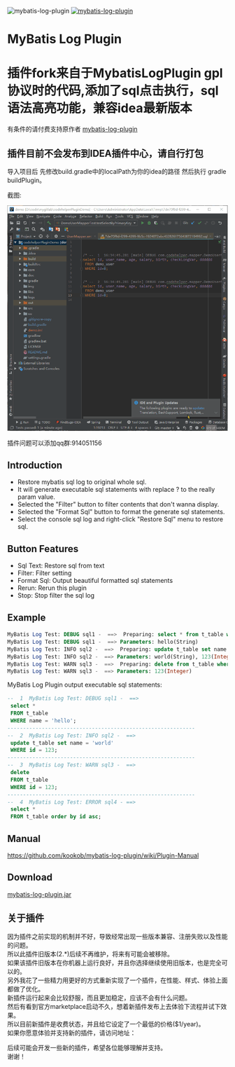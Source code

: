![mybatis-log-plugin](https://img.shields.io/jetbrains/plugin/v/10065-mybatis-log-plugin?label=version&style=flat-square)
[![mybatis-log-plugin](https://img.shields.io/jetbrains/plugin/d/10065-mybatis-log-plugin?style=flat-square)](https://plugins.jetbrains.com/plugin/10065-mybatis-log-plugin/versions)

# MyBatis Log Plugin

# 插件fork来自于MybatisLogPlugin gpl协议时的代码,添加了sql点击执行，sql语法高亮功能，兼容idea最新版本

有条件的请付费支持原作者 [mybatis-log-plugin](https://plugins.jetbrains.com/plugin/13905-mybatis-log-plugin) 

## 插件目前不会发布到IDEA插件中心，请自行打包

导入项目后 先修改build.gradle中的localPath为你的idea的路径 然后执行 gradle buildPlugin。
 
截图:

![console执行sql](https://raw.githubusercontent.com/gejun123456/mybatis-log-plugin/fromGplBranch/snapshot/addSqlLogSupport.gif)

插件问题可以添加qq群:914051156

## Introduction
- Restore mybatis sql log to original whole sql.
- It will generate executable sql statements with replace ? to the really param value.
- Selected the "Filter" button to filter contents that don't wanna display.
- Selected the "Format Sql" button to format the generate sql statements.
- Select the console sql log and right-click "Restore Sql" menu to restore sql.

## Button Features
- Sql Text: Restore sql from text
- Filter: Filter setting
- Format Sql: Output beautiful formatted sql statements
- Rerun: Rerun this plugin
- Stop: Stop filter the sql log

## Example
```sql
MyBatis Log Test: DEBUG sql1 -  ==>  Preparing: select * from t_table where name = ?
MyBatis Log Test: DEBUG sql1 -  ==> Parameters: hello(String)
MyBatis Log Test: INFO sql2 -  ==>  Preparing: update t_table set name = ? where id = ?
MyBatis Log Test: INFO sql2 -  ==> Parameters: world(String), 123(Integer)
MyBatis Log Test: WARN sql3 -  ==>  Preparing: delete from t_table where id = ?
MyBatis Log Test: WARN sql3 -  ==> Parameters: 123(Integer)
```
MyBatis Log Plugin output executable sql statements:
```sql
--  1  MyBatis Log Test: DEBUG sql1 -  ==>
 select *
 FROM t_table
 WHERE name = 'hello';
------------------------------------------------------------
--  2  MyBatis Log Test: INFO sql2 -  ==>
 update t_table set name = 'world'
 WHERE id = 123;
------------------------------------------------------------
--  3  MyBatis Log Test: WARN sql3 -  ==>
 delete
 FROM t_table
 WHERE id = 123;
------------------------------------------------------------
--  4  MyBatis Log Test: ERROR sql4 - ==>
 select *
 FROM t_table order by id asc;
```

## Manual
https://github.com/kookob/mybatis-log-plugin/wiki/Plugin-Manual

## Download
[mybatis-log-plugin.jar](https://plugins.jetbrains.com/plugin/13905-mybatis-log-plugin "Download Plugin")  

## 关于插件
因为插件之前实现的机制并不好，导致经常出现一些版本兼容、注册失败以及性能的问题。  
所以此插件旧版本(2.*)后续不再维护，将来有可能会被移除。  
如果该插件旧版本在你机器上运行良好，并且你选择继续使用旧版本，也是完全可以的。  
另外我花了一些精力用更好的方式重新实现了一个插件，在性能、样式、体验上面都做了优化。  
新插件运行起来会比较舒服，而且更加稳定，应该不会有什么问题。  
然后有看到官方marketplace启动不久，想着新插件发布上去体验下流程并试下效果。  
所以目前新插件是收费状态，并且给它设定了一个最低的价格($1/year)。  
如果你愿意体验并支持新的插件，请访问地址：  

后续可能会开发一些新的插件，希望各位能够理解并支持。  
谢谢！

